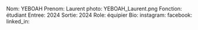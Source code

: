 Nom: YEBOAH
Prenom: Laurent
photo: YEBOAH_Laurent.png
Fonction: étudiant
Entree: 2024
Sortie: 2024
Role: équipier
Bio: 
instagram:
facebook:
linked_in: 